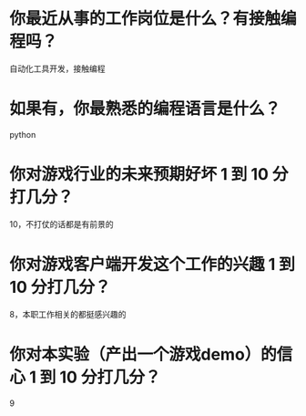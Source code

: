 # 你最近从事的工作岗位是什么？有接触编程吗？
自动化工具开发，接触编程

# 如果有，你最熟悉的编程语言是什么？
python

# 你对游戏行业的未来预期好坏 1 到 10 分打几分？
10，不打仗的话都是有前景的

# 你对游戏客户端开发这个工作的兴趣 1 到 10 分打几分？
8，本职工作相关的都挺感兴趣的

# 你对本实验（产出一个游戏demo）的信心 1 到 10 分打几分？
9